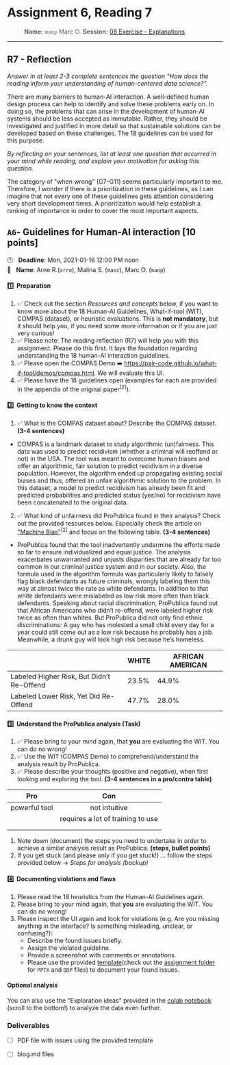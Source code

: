 # Assignment 6, Reading 7
> **Name:** `maop` Marc O.
> **Session:** [08 Exercise - Explanations](https://github.com/FUB-HCC/hcds-winter-2020/wiki/08_exercise)   
----

## R7 - Reflection
*Answer in at least 2-3 complete sentences the question "How does the reading inform your understanding of human-centered data science?".*

There are many barriers to human-AI interaction. A well-defined human design process can help to identify and solve these problems early on. In doing so, the problems that can arise in the development of human-AI systems should be less accepted as immutable. Rather, they should be investigated and justified in more detail so that sustainable solutions can be developed based on these challenges. The 18 guidelines can be used for this purpose.


*By reflecting on your sentences, list at least one question that occurred in your mind while reading, and explain your motivation for asking this question.*

The category of "when wrong" (G7-G11) seems particularly important to me. Therefore, I wonder if there is a prioritization in these guidelines, as I can imagine that not every one of these guidelines gets attention considering very short development times. A prioritization would help establish a ranking of importance in order to cover the most important aspects.

## `A6`- Guidelines for Human-AI interaction **[10 points]**
🕐&nbsp;&nbsp;&nbsp;**Deadline**: Mon, 2021-01-16 12:00 PM noon<br>
👥&nbsp;&nbsp;&nbsp;**Name**: Arne R.(`arro`), Malina S. (`masc`), Marc O. (`maop`)<br>

#### 1️⃣&nbsp;&nbsp;Preparation
1. ✅ Check out the section _Resources and concepts_ below, if you want to know more about the 18 Human-AI Guidelines, What-if-tool (WIT), COMPAS (dataset), or heuristic evaluations. This is **not mandatory**, but it should help you, if you need some more information or if you are just very curious!
1. ✅ Please note: The reading reflection (R7) will help you with this assignment. Please do this first. It lays the foundation regarding understanding the 18 human-AI interaction guidelines.
1. ✅ Please open the COMPAS Demo ➡️ https://pair-code.github.io/what-if-tool/demos/compas.html. We will evaluate this UI.
1. ✅ Please have the 18 guidelines open (examples for each are provided in the appendix of the original paper<sup>[2]</sup>).

#### 2️⃣&nbsp;&nbsp;Getting to know the context
1. ✅ What is the COMPAS dataset about? Describe the COMPAS dataset. **(3-4 sentences)**
* COMPAS is a landmark dataset to study algorithmic (un)fairness. This data was used to predict recidivism (whether a criminal will reoffend or not) in the USA. The tool was meant to overcome human biases and offer an algorithmic, fair solution to predict recidivism in a diverse population. However, the algorithm ended up propagating existing social biases and thus, offered an unfair algorithmic solution to the problem. In this dataset, a model to predict recidivism has already been fit and predicted probabilities and predicted status (yes/no) for recidivism have been concatenated to the original data.
2. ✅ What kind of unfairness did ProPublica found in their analysis? Check out the provided resources below. Especially check the article on ["Machine Bias"](https://www.propublica.org/article/machine-bias-risk-assessments-in-criminal-sentencing)<sup>[2]</sup> and focus on the following table. **(3-4 sentences)**
* ProPublica found that the tool inadvertently undermine the efforts made so far to ensure individualized and equal justice. The analysis exacerbates unwarranted and unjusts disparities that are already far too common in our criminal justice system and in our society. Also, the formula used in the algorithm formula was particularly likely to falsely flag black defendants as future criminals, wrongly labeling them this way at almost twice the rate as white defendants. In addition to that white defendants were mislabeled as low risk more often than black defendants. Speaking about racial discrimination, ProPublica found out that African Americans who didn’t re-offend, were labeled higher risk twice as often than whites. But ProPublica did not only find ethnic discriminations: A guy who has molested a small child every day for a year could still come out as a low risk because he probably has a job. Meanwhile, a drunk guy will look high risk because he’s homeless.

<center>
  
|                                           | WHITE | AFRICAN AMERICAN |
| ----------------------------------------- |-------|------------------|
| Labeled Higher Risk, But Didn’t Re-Offend | 23.5% | 44.9% |
| Labeled Lower Risk, Yet Did Re-Offend     | 47.7% | 28.0% |

</center>

#### 3️⃣&nbsp;&nbsp;Understand the ProPublica analysis (Task)
1. ✅ Please bring to your mind again, that **you** are evaluating the WIT. You can do no wrong!
1. ✅ Use the WIT (COMPAS Demo) to comprehend/understand the analysis result by ProPublica.
1. ✅ Please describe your thoughts (positive and negative), when first looking and exploring the tool. **(3-4 sentences in a pro/contra table)**

|      Pro      |                Con                |
|:-------------:|:---------------------------------:|
| powerful tool | not intuitive                     |
|               | requires a lot of training to use |
|               |                                   |
|               |                                   |

1. Note down (document) the steps you need to undertake in order to achieve a similar analysis result as ProPublica. **(steps, bullet points)**
1. If you get stuck (and please only if you get stuck!) ... follow the steps provided below → _Steps for analysis (backup)_

#### 4️⃣&nbsp;&nbsp;Documenting violations and flaws
1. Please read the 18 heuristics from the Human-AI Guidelines again.
1. Please bring to your mind again, that **you** are evaluating the WIT. You can do no wrong! 
1. Please inspect the UI again and look for violations (e.g. Are you missing anything in the interface? Is something misleading, unclear, or confusing?):
   * Describe the found issues briefly.
   * Assign the violated guideline.
   * Provide a screenshot with comments or annotations.
   * Please use the provided [template](https://docs.google.com/presentation/d/1762jwcZw9Hme5By7k3yV9oWPi_iT8UUB08_1Um9sRZM/edit?usp=sharing)(check out the [assignment folder](https://github.com/FUB-HCC/hcds-winter-2020/tree/main/assignments/A6_R7_DataVis) for `PPTX` and `ODP` files) to document your found issues.

#### Optional analysis
You can also use the "Exploration ideas" provided in the [colab notebook](https://colab.research.google.com/github/pair-code/what-if-tool/blob/master/WIT_COMPAS.ipynb) (scroll to the bottom!) to analyze the data even further.

### Deliverables
- [ ] PDF file with issues using the provided template
- [ ] blog.md files

